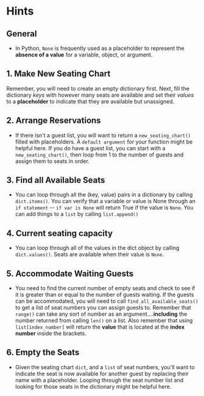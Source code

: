 # Hints

## General

- In Python, `None` is frequently used as a placeholder to represent the **absence of a value** for a variable, object, or argument.

## 1. Make New Seating Chart

Remember, you will need to create an empty dictionary first. Next, fill the dictionary _keys_ with however many seats are available and set their _values_ to a **placeholder** to indicate that they are available but unassigned.

## 2. Arrange Reservations

- If there isn't a guest list, you will want to return a `new_seating_chart()` filled with placeholders. A `default argument` for your function might be helpful here. If you do have a guest list, you can start with a `new_seating_chart()`, then loop from 1 to the number of guests and assign them to seats in order.

## 3. Find all Available Seats

- You can loop through all the (key, value) pairs in a dictionary by calling `dict.items()`. You can verify that a variable or value is None through an `if statement` -- `if var is None` will return True if the value is `None`. You can add things to a `list` by calling `list.append()`

## 4. Current seating capacity

- You can loop through all of the values in the dict object by calling `dict.values()`. Seats are available when their value is `None`.

## 5. Accommodate Waiting Guests

- You need to find the current number of empty seats and check to see if it is greater than or equal to the number of guests waiting. If the guests can be accommodated, you will need to call `find_all_available_seats()` to get a list of seat numbers you can assign guests to. Remember that `range()` can take any sort of number as an argument....**including** the number returned from calling `len()` on a list. Also remember that using `list[index_number]` will return the **value** that is located at the **index number** inside the brackets.

## 6. Empty the Seats

- Given the seating chart `dict`, and a `list` of seat numbers, you'll want to indicate the seat is now available for another guest by replacing their name with a placeholder. Looping through the seat number list and looking for those seats in the dictionary might be helpful here.
